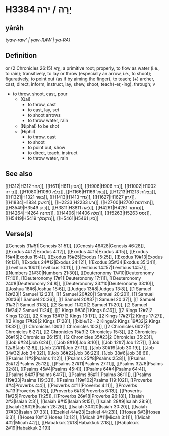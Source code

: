 # H3384 יָרָה / ירה

## yârâh

_(yaw-raw' | yaw-RAW | ya-RA)_

## Definition

or (2 Chronicles 26:15) יָרָא; a primitive root; properly, to flow as water (i.e., to rain); transitively, to lay or throw (especially an arrow, i.e., to shoot); figuratively, to point out (as if by aiming the finger), to teach; (+) archer, cast, direct, inform, instruct, lay, shew, shoot, teach(-er,-ing), through; v

- to throw, shoot, cast, pour
  - (Qal)
    - to throw, cast
    - to cast, lay, set
    - to shoot arrows
    - to throw water, rain
  - (Niphal) to be shot
  - (Hiphil)
    - to throw, cast
    - to shoot
    - to point out, show
    - to direct, teach, instruct
    - to throw water, rain

## See also

[[H312|H312 אחר]], [[H611|H611 אסון]], [[H906|H906 בד]], [[H1002|H1002 בירה]], [[H1080|H1080 בלא]], [[H1166|H1166 בעל]], [[H1213|H1213 בצלות]], [[H1321|H1321 בשר]], [[H1413|H1413 גדד]], [[H1627|H1627 גרון]], [[H1834|H1834 דמשק]], [[H2233|H2233 זרע]], [[H2700|H2700 חצרמות]], [[H3549|H3549 כהן]], [[H3811|H3811 לאה]], [[H4261|H4261 מחמד]], [[H4264|H4264 מחנה]], [[H4406|H4406 מלה]], [[H5263|H5263 נסס]], [[H5419|H5419 נתןמלך]], [[H5461|H5461 סגן]]

## Verse(s)

[[Genesis 31#51|Genesis 31:51]], [[Genesis 46#28|Genesis 46:28]], [[Exodus 4#12|Exodus 4:12]], [[Exodus 4#15|Exodus 4:15]], [[Exodus 15#4|Exodus 15:4]], [[Exodus 15#25|Exodus 15:25]], [[Exodus 19#13|Exodus 19:13]], [[Exodus 24#12|Exodus 24:12]], [[Exodus 35#34|Exodus 35:34]], [[Leviticus 10#11|Leviticus 10:11]], [[Leviticus 14#57|Leviticus 14:57]], [[Numbers 21#30|Numbers 21:30]], [[Deuteronomy 17#10|Deuteronomy 17:10]], [[Deuteronomy 17#11|Deuteronomy 17:11]], [[Deuteronomy 24#8|Deuteronomy 24:8]], [[Deuteronomy 33#10|Deuteronomy 33:10]], [[Joshua 18#6|Joshua 18:6]], [[Judges 13#8|Judges 13:8]], [[1 Samuel 12#23|1 Samuel 12:23]], [[1 Samuel 20#20|1 Samuel 20:20]], [[1 Samuel 20#36|1 Samuel 20:36]], [[1 Samuel 20#37|1 Samuel 20:37]], [[1 Samuel 31#3|1 Samuel 31:3]], [[2 Samuel 11#20|2 Samuel 11:20]], [[2 Samuel 11#24|2 Samuel 11:24]], [[1 Kings 8#36|1 Kings 8:36]], [[2 Kings 12#2|2 Kings 12:2]], [[2 Kings 13#17|2 Kings 13:17]], [[2 Kings 17#27|2 Kings 17:27]], [[2 Kings 17#28|2 Kings 17:28]], [[bible/12 - 2 Kings/2 Kings 19#32|2 Kings 19:32]], [[1 Chronicles 10#3|1 Chronicles 10:3]], [[2 Chronicles 6#27|2 Chronicles 6:27]], [[2 Chronicles 15#3|2 Chronicles 15:3]], [[2 Chronicles 26#15|2 Chronicles 26:15]], [[2 Chronicles 35#23|2 Chronicles 35:23]], [[Job 6#24|Job 6:24]], [[Job 8#10|Job 8:10]], [[Job 12#7|Job 12:7]], [[Job 12#8|Job 12:8]], [[Job 27#11|Job 27:11]], [[Job 30#19|Job 30:19]], [[Job 34#32|Job 34:32]], [[Job 36#22|Job 36:22]], [[Job 38#6|Job 38:6]], [[Psalms 11#2|Psalms 11:2]], [[Psalms 25#8|Psalms 25:8]], [[Psalms 25#12|Psalms 25:12]], [[Psalms 27#11|Psalms 27:11]], [[Psalms 32#8|Psalms 32:8]], [[Psalms 45#4|Psalms 45:4]], [[Psalms 64#4|Psalms 64:4]], [[Psalms 64#7|Psalms 64:7]], [[Psalms 86#11|Psalms 86:11]], [[Psalms 119#33|Psalms 119:33]], [[Psalms 119#102|Psalms 119:102]], [[Proverbs 4#4|Proverbs 4:4]], [[Proverbs 4#11|Proverbs 4:11]], [[Proverbs 5#13|Proverbs 5:13]], [[Proverbs 6#13|Proverbs 6:13]], [[Proverbs 11#25|Proverbs 11:25]], [[Proverbs 26#18|Proverbs 26:18]], [[Isaiah 2#3|Isaiah 2:3]], [[Isaiah 9#15|Isaiah 9:15]], [[Isaiah 28#9|Isaiah 28:9]], [[Isaiah 28#26|Isaiah 28:26]], [[Isaiah 30#20|Isaiah 30:20]], [[Isaiah 37#33|Isaiah 37:33]], [[Ezekiel 44#23|Ezekiel 44:23]], [[Hosea 6#3|Hosea 6:3]], [[Hosea 10#12|Hosea 10:12]], [[Micah 3#11|Micah 3:11]], [[Micah 4#2|Micah 4:2]], [[Habakkuk 2#18|Habakkuk 2:18]], [[Habakkuk 2#19|Habakkuk 2:19]]